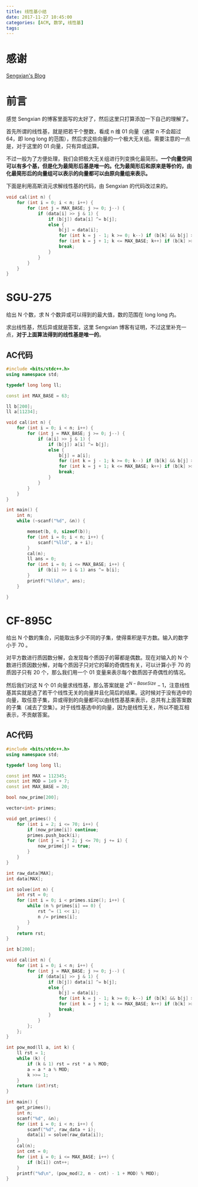 ```yaml
---
title: 线性基小结
date: 2017-11-27 10:45:00
categories: [ACM, 数学, 线性基]
tags:
---
```

# 感谢

[Sengxian's Blog](https://blog.sengxian.com/algorithms/linear-basis)



# 前言

感觉 Sengxian 的博客里面写的太好了，然后这里只打算添加一下自己的理解了。

首先所谓的线性基，就是把若干个整数，看成 n 维 01 向量（通常 n 不会超过 64，即 long long 的范围），然后求这些向量的一个极大无关组。需要注意的一点是，对于这里的 01 向量，只有异或运算。

不过一般为了方便处理，我们会把极大无关组进行列变换化最简形。**一个向量空间可以有多个基，但是化为最简形后基是唯一的。化为最简形后和原来是等价的，由化最简形后的向量组可以表示的向量都可以由原向量组来表示。**



下面是利用高斯消元求解线性基的代码，由 Sengxian 的代码改过来的。

```cpp
void cal(int n) {
    for (int i = 0; i < n; i++) {
        for (int j = MAX_BASE; j >= 0; j--) {
            if (data[i] >> j & 1) {
                if (b[j]) data[i] ^= b[j];
                else {
                    b[j] = data[i];
                    for (int k = j - 1; k >= 0; k--) if (b[k] && b[j] >> k & 1) b[j] ^= b[k];
                    for (int k = j + 1; k <= MAX_BASE; k++) if (b[k] >> j & 1) b[k] ^= b[j];
                    break;
                }
            }
        }
    }
}
```

# SGU-275

给出 N 个数，求 N 个数异或可以得到的最大值，数的范围在 long long 内。

求出线性基，然后异或就是答案，这里 Sengxian 博客有证明，不过这里补充一点，**对于上面算法得到的线性基是唯一的**。



## AC代码

```cpp
#include <bits/stdc++.h>
using namespace std;

typedef long long ll;

const int MAX_BASE = 63;

ll b[200];
ll a[11234];

void cal(int n) {
    for (int i = 0; i < n; i++) {
        for (int j = MAX_BASE; j >= 0; j--) {
            if (a[i] >> j & 1) {
                if (b[j]) a[i] ^= b[j];
                else {
                    b[j] = a[i];
                    for (int k = j - 1; k >= 0; k--) if (b[k] && b[j] >> k & 1) b[j] ^= b[k];
                    for (int k = j + 1; k <= MAX_BASE; k++) if (b[k] >> j & 1) b[k] ^= b[j];
                    break;
                }
            }
        }
    }
}

int main() {
    int n;
    while (~scanf("%d", &n)) {

        memset(b, 0, sizeof(b));
        for (int i = 0; i < n; i++) {
            scanf("%lld", a + i);
        }
        cal(n);
        ll ans = 0;
        for (int i = 0; i <= MAX_BASE; i++) {
            if (b[i] >> i & 1) ans ^= b[i];
        }
        printf("%lld\n", ans);
    }

}
```



# CF-895C

给出 N 个数的集合，问能取出多少不同的子集，使得乘积是平方数。输入的数字小于 70 。

对平方数进行质因数分解，会发现每个质因子的幂都是偶数。现在对输入的 N 个数进行质因数分解，对每个质因子只对它的幂的奇偶性有关，可以计算小于 70 的质因子只有 20 个，那么我们用一个 01 变量来表示每个数质因子奇偶性的情况。

然后我们对这 N 个 01 向量求线性基，那么答案就是 $2^{N - BaseSize} - 1$，注意线性基其实就是选了若干个线性无关的向量并且化简后的结果。这时候对于没有选中的向量，取任意子集，异或得到的向量都可以由线性基基来表示，总共有上面答案数的子集（减去了空集）。对于线性基选中的向量，因为是线性无关，所以不能互相表示，不贡献答案。



## AC代码

```cpp
#include <bits/stdc++.h>
using namespace std;

typedef long long ll;

const int MAX = 112345;
const int MOD = 1e9 + 7;
const int MAX_BASE = 20;

bool now_prime[200];

vector<int> primes;

void get_primes() {
    for (int i = 2; i <= 70; i++) {
        if (now_prime[i]) continue;
        primes.push_back(i);
        for (int j = i * 2; j <= 70; j += i) {
            now_prime[j] = true;
        }
    }
}

int raw_data[MAX];
int data[MAX];

int solve(int n) {
    int rst = 0;
    for (int i = 0; i < primes.size(); i++) {
        while (n % primes[i] == 0) {
            rst ^= (1 << i);
            n /= primes[i];
        }
    }
    return rst;
}

int b[200];

void cal(int n) {
    for (int i = 0; i < n; i++) {
        for (int j = MAX_BASE; j >= 0; j--) {
            if (data[i] >> j & 1) {
                if (b[j]) data[i] ^= b[j];
                else {
                    b[j] = data[i];
                    for (int k = j - 1; k >= 0; k--) if (b[k] && b[j] >> k & 1) b[j] ^= b[k];
                    for (int k = j + 1; k <= MAX_BASE; k++) if (b[k] >> j & 1) b[k] ^= b[j];
                    break;
                }
            }
        };
    };
}

int pow_mod(ll a, int k) {
    ll rst = 1;
    while (k) {
        if (k & 1) rst = rst * a % MOD;
        a = a * a % MOD;
        k >>= 1;
    }
    return (int)rst;
}

int main() {
    get_primes();
    int n;
    scanf("%d", &n);
    for (int i = 0; i < n; i++) {
        scanf("%d", raw_data + i);
        data[i] = solve(raw_data[i]);
    }
    cal(n);
    int cnt = 0;
    for (int i = 0; i <= MAX_BASE; i++) {
        if (b[i]) cnt++;
    }
    printf("%d\n", (pow_mod(2, n - cnt) - 1 + MOD) % MOD);
}
```

